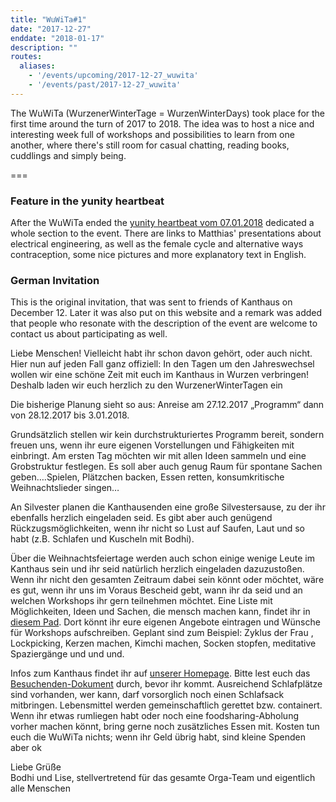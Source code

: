 ```yaml
---
title: "WuWiTa#1"
date: "2017-12-27"
enddate: "2018-01-17"
description: ""
routes:
  aliases:
    - '/events/upcoming/2017-12-27_wuwita'
    - '/events/past/2017-12-27_wuwita'
---
```


The WuWiTa (WurzenerWinterTage = WurzenWinterDays) took place for the first time around the turn of 2017 to 2018. The idea was to host a nice and interesting week full of workshops and possibilities to learn from one another, where there's still room for casual chatting, reading books, cuddlings and simply being.

===

### Feature in the yunity heartbeat
After the WuWiTa ended the [yunity heartbeat vom 07.01.2018](https://yunity.org/en/heartbeat/2018-01-07) dedicated a whole section to the event. There are links to Matthias' presentations about electrical engineering, as well as the female cycle and alternative ways contraception, some nice pictures and more explanatory text in English.

### German Invitation
This is the original invitation, that was sent to friends of Kanthaus on December 12. Later it was also put on this website and a remark was added that people who resonate with the description of the event are welcome to contact us about participating as well.


Liebe Menschen!
Vielleicht habt ihr schon davon gehört, oder auch nicht. Hier nun auf jeden Fall ganz offiziell: In den Tagen um den Jahreswechsel wollen wir eine schöne Zeit mit euch im Kanthaus in Wurzen verbringen! Deshalb laden wir euch herzlich zu den WurzenerWinterTagen ein

Die bisherige Planung sieht so aus:
Anreise am 27.12.2017
„Programm“ dann von 28.12.2017 bis 3.01.2018.

Grundsätzlich stellen wir kein durchstrukturiertes Programm bereit, sondern freuen uns, wenn ihr eure eigenen Vorstellungen und Fähigkeiten mit einbringt. Am ersten Tag möchten wir mit allen Ideen sammeln und eine Grobstruktur festlegen. Es soll aber auch genug Raum für spontane Sachen geben….Spielen, Plätzchen backen, Essen retten, konsumkritische Weihnachtslieder singen…

An Silvester planen die Kanthausenden eine große Silvestersause, zu der ihr ebenfalls herzlich eingeladen seid. Es gibt aber auch genügend Rückzugsmöglichkeiten, wenn ihr nicht so Lust auf Saufen, Laut und so habt (z.B. Schlafen und Kuscheln mit Bodhi).

Über die Weihnachtsfeiertage werden auch schon einige wenige Leute im Kanthaus sein und ihr seid natürlich herzlich eingeladen dazuzustoßen. Wenn ihr nicht den gesamten Zeitraum dabei sein könnt oder möchtet, wäre es gut, wenn ihr uns im Voraus Bescheid gebt, wann ihr da seid und an welchen Workshops ihr gern teilnehmen möchtet. Eine Liste mit Möglichkeiten, Ideen und Sachen, die mensch machen kann, findet ihr in [diesem Pad](https://pad.disroot.org/p/WuWiTa). Dort könnt ihr eure eigenen Angebote eintragen und Wünsche für Workshops aufschreiben. Geplant sind zum Beispiel: Zyklus der Frau , Lockpicking, Kerzen machen, Kimchi machen, Socken stopfen, meditative Spaziergänge und und und.

Infos zum Kanthaus findet ihr auf [unserer Homepage](/about). Bitte lest euch das [Besuchenden-Dokument](/docs/visiting/) durch, bevor ihr kommt. Ausreichend Schlafplätze sind vorhanden, wer kann, darf vorsorglich noch einen Schlafsack mitbringen. Lebensmittel werden gemeinschaftlich gerettet bzw. containert. Wenn ihr etwas rumliegen habt oder noch eine foodsharing-Abholung vorher machen könnt, bring gerne noch zusätzliches Essen mit. Kosten tun euch die WuWiTa nichts; wenn ihr Geld übrig habt, sind kleine Spenden aber ok

Liebe Grüße</br> Bodhi und Lise, stellvertretend für das gesamte Orga-Team und eigentlich alle Menschen
